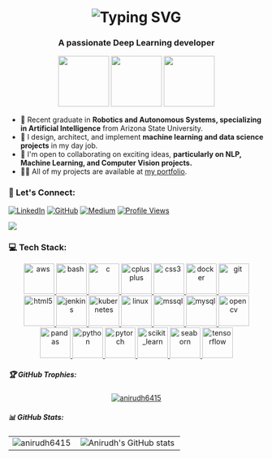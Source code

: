 <h1 align="center" href="https://git.io/typing-svg"><img src="https://readme-typing-svg.demolab.com?font=Fira+Code&weight=500&size=30&duration=4907&pause=900&color=000000&center=true&vCenter=true&multiline=true&random=true&width=435&lines=Hi+I'm+Anirudh+" alt="Typing SVG" /></h1>

<h3 align="center">A passionate Deep Learning developer</h3>
<p align="center">
  <img src="https://i.giphy.com/media/LMt9638dO8dftAjtco/200.webp" width="100">
  <img src="https://i.giphy.com/media/KzJkzjggfGN5Py6nkT/200.webp" width="100">
  <img src="https://i.giphy.com/media/IdyAQJVN2kVPNUrojM/200.webp" width="100">
</p>

<ul>
  <li>🔭 Recent graduate in <strong>Robotics and Autonomous Systems, specializing in Artificial Intelligence</strong> from Arizona State University.</li>
  <li>👯 I design, architect, and implement <strong>machine learning and data science projects</strong> in my day job.</li>
  <li>🤝 I'm open to collaborating on exciting ideas, <strong>particularly on NLP, Machine Learning, and Computer Vision projects.</strong></li>
  <li>👨‍💻 All of my projects are available at <a href="https://anirudh6415.github.io/">my portfolio</a>.</li>
</ul>

### 💬 Let's Connect:
[![LinkedIn](https://img.shields.io/badge/LinkedIn-%230077B5.svg?logo=linkedin&logoColor=white)](https://linkedin.com/in/anirudh-iyengar) [![GitHub](https://img.shields.io/badge/Portfolio-%23ff69b4.svg?logo=blogger&logoColor=white)](https://anirudh6415.github.io/) [![Medium](https://img.shields.io/badge/Medium-%2312102A.svg?logo=medium&logoColor=white)](https://medium.com/@anirudh6415) [![Profile Views](https://komarev.com/ghpvc/?username=anirudh6415&label=Profile%20views&color=0e75b6&style=flat)](https://github.com/anirudh6415)


<a href="https://www.buymeacoffee.com/akaniyarp"><img src="https://img.buymeacoffee.com/button-api/?text=Buy me a coffee&emoji=&slug=akaniyarp&button_colour=000000&font_colour=ffffff&font_family=Comic&outline_colour=ffffff&coffee_colour=FFDD00" /></a>

<!--<iframe src="https://giphy.com/embed/kmIZ4lx2ZHpr5jY0W4" width="480" height="270" frameBorder="0" class="giphy-embed" allowFullScreen></iframe><p><a href="https://giphy.com/stickers/buymeacoffee-buy-me-a-coffee-support-im-on-kmIZ4lx2ZHpr5jY0W4">via GIPHY</a></p>--!>

<h3 align="left">💻 Tech Stack:</h3>
<p align="center"> <a href="https://aws.amazon.com" target="_blank" rel="noreferrer"> <img src="https://raw.githubusercontent.com/devicons/devicon/master/icons/amazonwebservices/amazonwebservices-original-wordmark.svg" alt="aws" width="60" height="60"/> </a> <a href="https://www.gnu.org/software/bash/" target="_blank" rel="noreferrer"> <img src="https://www.vectorlogo.zone/logos/gnu_bash/gnu_bash-icon.svg" alt="bash" width="60" height="60"/> </a> <a href="https://www.cprogramming.com/" target="_blank" rel="noreferrer"> <img src="https://raw.githubusercontent.com/devicons/devicon/master/icons/c/c-original.svg" alt="c" width="60" height="60"/> </a> <a href="https://www.w3schools.com/cpp/" target="_blank" rel="noreferrer"> <img src="https://raw.githubusercontent.com/devicons/devicon/master/icons/cplusplus/cplusplus-original.svg" alt="cplusplus" width="60" height="60"/> </a> <a href="https://www.w3schools.com/css/" target="_blank" rel="noreferrer"> <img src="https://raw.githubusercontent.com/devicons/devicon/master/icons/css3/css3-original-wordmark.svg" alt="css3" width="60" height="60"/> </a> <a href="https://www.docker.com/" target="_blank" rel="noreferrer"> <img src="https://raw.githubusercontent.com/devicons/devicon/master/icons/docker/docker-original-wordmark.svg" alt="docker" width="60" height="60"/> </a> <a href="https://git-scm.com/" target="_blank" rel="noreferrer"> <img src="https://www.vectorlogo.zone/logos/git-scm/git-scm-icon.svg" alt="git" width="60" height="60"/> </a> <a href="https://www.w3.org/html/" target="_blank" rel="noreferrer"> <img src="https://raw.githubusercontent.com/devicons/devicon/master/icons/html5/html5-original-wordmark.svg" alt="html5" width="60" height="60"/> </a> <a href="https://www.jenkins.io" target="_blank" rel="noreferrer"> <img src="https://www.vectorlogo.zone/logos/jenkins/jenkins-icon.svg" alt="jenkins" width="60" height="60"/> </a> <a href="https://kubernetes.io" target="_blank" rel="noreferrer"> <img src="https://www.vectorlogo.zone/logos/kubernetes/kubernetes-icon.svg" alt="kubernetes" width="60" height="60"/> </a> <a href="https://www.linux.org/" target="_blank" rel="noreferrer"> <img src="https://raw.githubusercontent.com/devicons/devicon/master/icons/linux/linux-original.svg" alt="linux" width="60" height="60"/> </a> <a href="https://www.microsoft.com/en-us/sql-server" target="_blank" rel="noreferrer"> <img src="https://www.svgrepo.com/show/303229/microsoft-sql-server-logo.svg" alt="mssql" width="60" height="60"/> </a> <a href="https://www.mysql.com/" target="_blank" rel="noreferrer"> <img src="https://raw.githubusercontent.com/devicons/devicon/master/icons/mysql/mysql-original-wordmark.svg" alt="mysql" width="60" height="60"/> </a> <a href="https://opencv.org/" target="_blank" rel="noreferrer"> <img src="https://www.vectorlogo.zone/logos/opencv/opencv-icon.svg" alt="opencv" width="60" height="60"/> </a> <a href="https://pandas.pydata.org/" target="_blank" rel="noreferrer"> <img src="https://raw.githubusercontent.com/devicons/devicon/2ae2a900d2f041da66e950e4d48052658d850630/icons/pandas/pandas-original.svg" alt="pandas" width="60" height="60"/> </a> <a href="https://www.python.org" target="_blank" rel="noreferrer"> <img src="https://raw.githubusercontent.com/devicons/devicon/master/icons/python/python-original.svg" alt="python" width="60" height="60"/> </a> <a href="https://pytorch.org/" target="_blank" rel="noreferrer"> <img src="https://www.vectorlogo.zone/logos/pytorch/pytorch-icon.svg" alt="pytorch" width="60" height="60"/> </a> <a href="https://scikit-learn.org/" target="_blank" rel="noreferrer"> <img src="https://upload.wikimedia.org/wikipedia/commons/0/05/Scikit_learn_logo_small.svg" alt="scikit_learn" width="60" height="60"/> </a> <a href="https://seaborn.pydata.org/" target="_blank" rel="noreferrer"> <img src="https://seaborn.pydata.org/_images/logo-mark-lightbg.svg" alt="seaborn" width="60" height="60"/> </a> <a href="https://www.tensorflow.org" target="_blank" rel="noreferrer"> <img src="https://www.vectorlogo.zone/logos/tensorflow/tensorflow-icon.svg" alt="tensorflow" width="60" height="60"/> </a> </p>




<h5 align="left">🏆 GitHub Trophies:</h5>
<p align="center"> <a href="https://github.com/ryo-ma/github-profile-trophy"><img src="https://github-profile-trophy.vercel.app/?username=anirudh6415&no-bg=true" alt="anirudh6415" /></a> </p>

<!--<p><img align="left" src="https://github-readme-stats.vercel.app/api/top-langs?username=anirudh6415&show_icons=true&locale=en&layout=compact" alt="anirudh6415" /></p>-->

<h5 align="left">📊 GitHub Stats:</h5>
<table>
  <tr>
    <td><img align="left" src="https://github-readme-stats.vercel.app/api/top-langs?username=anirudh6415&show_icons=true&hide_progress=true" alt="anirudh6415" /></td>
    <td><img align="left" src="https://github-readme-stats.vercel.app/api?username=anirudh6415&show_icons=true&theme=transparent&hide_border=false&include_all_commits=true&count_private=true&layout=compact&show=reviews,discussions_started,discussions_answered,prs_merged,prs_merged_percentage" alt="Anirudh's GitHub stats" /></td>
  </tr>
</table>


<!--<p><img align="right" src="https://github-readme-streak-stats.herokuapp.com/?user=anirudh6415&" alt="anirudh6415" /></p> -->
<!--<p>&nbsp;<img align="center" src="https://github-readme-stats.vercel.app/api?username=anirudh6415&show_icons=true&locale=en" alt="anirudh6415" /></p> -->


<!-- <p><img align="left" src="https://github-readme-stats.vercel.app/api/top-langs?username=anirudh6415&show_icons=true&locale=en&layout=compact" alt="anirudh6415" /></p> -->
